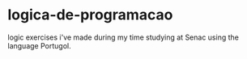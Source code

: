 # logica-de-programacao
logic exercises i've made during my time studying at Senac using the language Portugol.
